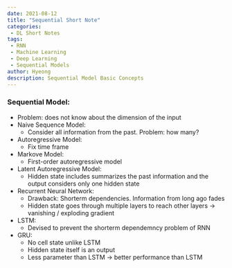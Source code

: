 ```yaml
---
date: 2021-08-12
title: "Sequential Short Note"
categories: 
 - DL Short Notes
tags:
 - RNN
 - Machine Learning
 - Deep Learning
 - Sequential Models
author: Hyeong
description: Sequential Model Basic Concepts
---
```


### Sequential Model:
- Problem: does not know about the dimension of the input
- Naive Sequence Model:
    - Consider all information from the past. Problem: how many?
- Autoregressive Model:
    - Fix time frame
- Markove Model:
    - First-order autoregressive model
- Latent Autoregressive Model:
    - Hidden state includes summarizes the past information and the output considers only one hidden state
- Recurrent Neural Network:
    - Drawback: Shorterm dependencies. Information from long ago fades
    - Hidden state goes through multiple layers to reach other layers -> vanishing / exploding gradient
- LSTM:
    - Devised to prevent the shorterm dependemncy problem of RNN
- GRU:
    - No cell state unlike LSTM
    - Hidden state itself is an output
    - Less parameter than LSTM -> better performance than LSTM


